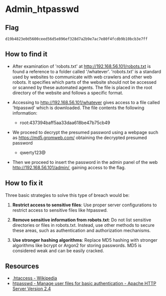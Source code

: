 # Admin_htpasswd


## Flag
```
d19b4823e0d5600ceed56d5e896ef328d7a2b9e7ac7e80f4fcdb9b10bcb3e7ff
```

## How to find it

- After examination of 'robots.txt' at http://192.168.56.101/robots.txt is found a reference to a folder called '/whatever'. 'robots.txt' is a standard used by websites to communicate with web crawlers and other web robots. It specifies which parts of the website should not be accessed or scanned by these automated agents. The file is placed in the root directory of the website and follows a specific format.

- Accessing to http://192.168.56.101/whatever gives access to a file called 'htpasswd' which is downloaded. The file contents the following information:

    - root:437394baff5aa33daa618be47b75cb49

- We proceed to decrypt the presumed password using a webpage such as https://md5.gromweb.com/ obtaining the decrypted presumed password

    - qwerty123@

- Then we proceed to insert the password in the admin panel of the web http://192.168.56.101/admin/, gaining access to the flag.

## How to fix it

Three basic strategies to solve this type of breach would be:

1. **Restrict access to sensitive files**: Use proper server configurations to restrict access to sensitive files like htpasswd.

2. **Remove sensitive information from robots.txt**: Do not list sensitive directories or files in robots.txt. Instead, use other methods to secure these areas, such as authentication and authorization mechanisms.

3. **Use stronger hashing algorithms**: Replace MD5 hashing with stronger algorithms like bcrypt or Argon2 for storing passwords. MD5 is considered weak and can be easily cracked.

## Resources

- [.htaccess - Wikipedia](https://en.wikipedia.org/wiki/.htaccess)
- [htpasswd - Manage user files for basic authentication - Apache HTTP Server Version 2.4](https://httpd.apache.org/docs/2.4/programs/htpasswd.html)



